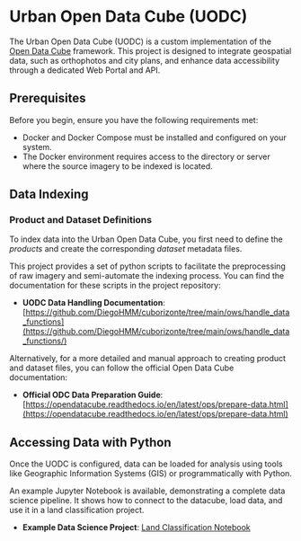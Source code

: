 # Urban Open Data Cube (UODC)

The Urban Open Data Cube (UODC) is a custom implementation of the [Open Data Cube](https://github.com/opendatacube) framework. This project is designed to integrate geospatial data, such as orthophotos and city plans, and enhance data accessibility through a dedicated Web Portal and API.

## Prerequisites

Before you begin, ensure you have the following requirements met:

- Docker and Docker Compose must be installed and configured on your system.
- The Docker environment requires access to the directory or server where the source imagery to be indexed is located.

## Data Indexing

### Product and Dataset Definitions

To index data into the Urban Open Data Cube, you first need to define the *products* and create the corresponding *dataset* metadata files.

This project provides a set of python scripts to facilitate the preprocessing of raw imagery and semi-automate the indexing process. You can find the documentation for these scripts in the project repository:
- **UODC Data Handling Documentation**: [https://github.com/DiegoHMM/cuborizonte/tree/main/ows/handle_data_functions](https://github.com/DiegoHMM/cuborizonte/tree/main/ows/handle_data_functions/)

Alternatively, for a more detailed and manual approach to creating product and dataset files, you can follow the official Open Data Cube documentation:
- **Official ODC Data Preparation Guide**: [https://opendatacube.readthedocs.io/en/latest/ops/prepare-data.html](https://opendatacube.readthedocs.io/en/latest/ops/prepare-data.html)

## Accessing Data with Python

Once the UODC is configured, data can be loaded for analysis using tools like Geographic Information Systems (GIS) or programmatically with Python.

An example Jupyter Notebook is available, demonstrating a complete data science pipeline. It shows how to connect to the datacube, load data, and use it in a land classification project.
- **Example Data Science Project**: [Land Classification Notebook](https://github.com/DiegoHMM/land_classification)
